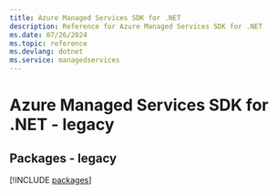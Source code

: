 ```yaml
---
title: Azure Managed Services SDK for .NET
description: Reference for Azure Managed Services SDK for .NET
ms.date: 07/26/2024
ms.topic: reference
ms.devlang: dotnet
ms.service: managedservices
---
```

# Azure Managed Services SDK for .NET - legacy
## Packages - legacy
[!INCLUDE [packages](managed-services-index.md)]